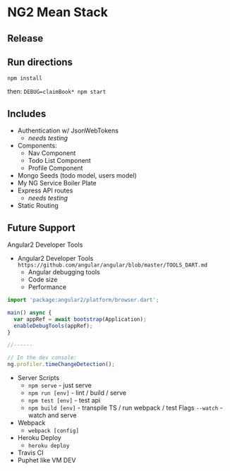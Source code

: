 # NG2 Mean Stack

## Release

## Run directions
`npm install`

then:
`DEBUG=claimBook* npm start`

## Includes	
* Authentication w/ JsonWebTokens
	- *needs testing*
* Components:
	- Nav Component
	- Todo List Component
	- Profile Component 
* Mongo Seeds (todo model, users model)
* My NG Service Boiler Plate
* Express API routes
	- *needs testing*
* Static Routing

## Future Support
Angular2 Developer Tools
- Angular2 Developer Tools `https://github.com/angular/angular/blob/master/TOOLS_DART.md`
	- Angular debugging tools
	- Code size
	- Performance

```javascript
import 'package:angular2/platform/browser.dart';

main() async {
  var appRef = await bootstrap(Application);
  enableDebugTools(appRef);
}

//------

// In the dev console:
ng.profiler.timeChangeDetection();
```

- Server Scripts
	- `npm serve` - just serve
	- `npm run [env]` - lint / build / serve
	- `npm test [env]` - test api
	- `npm build [env]` - transpile TS / run webpack / test
	Flags
		`--watch` - watch and serve
- Webpack
	- `webpack [config]`
- Heroku Deploy
	- `heroku deploy`
- Travis CI
- Puphet like VM DEV
